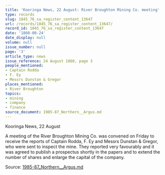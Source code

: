 ```yaml
---
title: 'Kooringa News, 22 August: River Broughton Mining Co. meeting'
type: records
slug: 1845_76_sa_register_content_13647
url: /records/1845_76_sa_register_content_13647/
record_id: 1845_76_sa_register_content_13647
date: '1860-08-24'
date_display: null
volume: null
issue_number: null
page: '3'
article_type: news
issue_reference: 24 August 1860, page 3
people_mentioned:
- Captain Rodda
- F. Ey
- Messrs Dunstan & Gregor
places_mentioned:
- River Broughton
topics:
- mining
- company
- finance
source_document: 1985-87_Northern__Argus.md
---
```


Kooringa News, 22 August

A meeting of the River Broughton Mining Co. was convened on Friday to receive the reports of Captain Rodda, F. Ey and Messrs Dunstan & Gregor, who were sent to inspect the mine.  They reported very favourably and it was agreed to publish a prospectus shortly in the papers and to extend the number of shares and enlarge the capital of the company.

Source: [1985-87_Northern__Argus.md](/downloads/markdown/1985-87_Northern__Argus.md)
